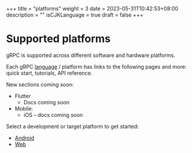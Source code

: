 +++
title = "platforms"
weight = 3
date = 2023-05-31T10:42:53+08:00
description = ""
isCJKLanguage = true
draft = false
+++

# Supported platforms

gRPC is supported across different software and hardware platforms.



Each gRPC [language](https://grpc.io/docs/languages/) / platform has links to the following pages and more: quick start, tutorials, API reference.

New sections coming soon:

- Flutter
  - Docs coming soon
- Mobile:
  - iOS – docs coming soon

Select a development or target platform to get started:

- [Android](https://grpc.io/docs/platforms/android/)
- [Web](https://grpc.io/docs/platforms/web/)